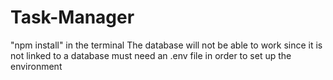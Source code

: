 # Task-Manager
"npm install" in the terminal
The database will not be able to work since it is not linked to a database
must need an .env file in order to set up the environment
